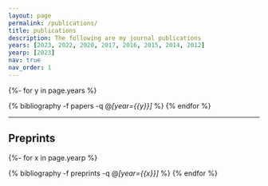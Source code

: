 ```yaml
---
layout: page
permalink: /publications/
title: publications
description: The following are my journal publications
years: [2023, 2022, 2020, 2017, 2016, 2015, 2014, 2012]
yearp: [2023]
nav: true
nav_order: 1
---
```

<!-- _pages/publications.md -->
<div class="publications">

{%- for y in page.years %}
  <!-- <h2 class="year">{{y}}</h2> -->
  {% bibliography -f papers -q @*[year={{y}}]* %}
{% endfor %}

</div>

------------------------------------------------------------------------------------------------------------------------

## Preprints

<div class="publications">

{%- for x in page.yearp %}
  <!-- <h2 class="year">{{x}}</h2> -->
  {% bibliography -f preprints -q @*[year={{x}}]* %}
{% endfor %}

</div>